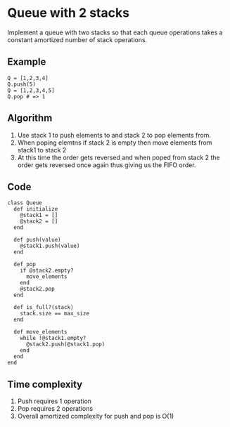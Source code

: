 # Queue with 2 stacks
Implement a queue with two stacks so that each queue operations takes a constant amortized number of stack operations.

## Example
```
Q = [1,2,3,4]
Q.push(5)
Q = [1,2,3,4,5]
Q.pop # => 1
```

## Algorithm
1. Use stack 1 to push elements to and stack 2 to pop elements from.
2. When poping elemtns if stack 2 is empty then move elements from stack1 to stack 2
3. At this time the order gets reversed and when poped from stack 2 the order gets reversed once again thus giving us the FIFO order.

## Code
```
class Queue
  def initialize
    @stack1 = []
    @stack2 = []
  end

  def push(value)
    @stack1.push(value)
  end

  def pop
    if @stack2.empty?
      move_elements
    end
    @stack2.pop
  end

  def is_full?(stack)
    stack.size == max_size
  end

  def move_elements
    while !@stack1.empty?
      @stack2.push(@stack1.pop)
    end
  end
end
```

## Time complexity
1. Push requires 1 operation
2. Pop requires 2 operations
3. Overall amortized complexity for push and pop is O(1)
